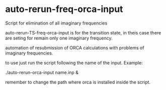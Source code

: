 # auto-rerun-freq-orca-input
Script for elimination of all imaginary frequencies

auto-rerun-TS-freq-orca-input is for the transition state, in theis case there are seting for remain only one imaginary frequency.

automation of resubmission of ORCA calculations with problems of imaginary frequencies.

to use just run the script following the name of the input. Example:

./auto-rerun-orca-input name.inp &

remember to change the path where orca is installed inside the script. 
